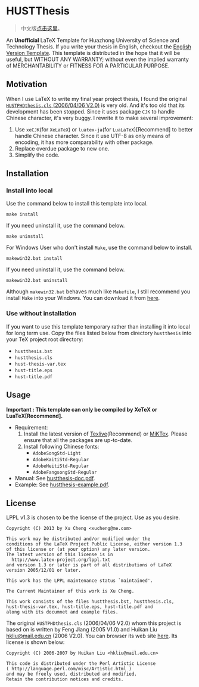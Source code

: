 HUSTThesis
==========

>   中文版[点击这里](https://github.com/michael911009/hustthesis/blob/hustthesis-oldversionarchive/README.zh-cn.md)。

An **Unofficial** LaTeX Template for Huazhong University of Science and Technology Thesis. If you write your thesis in English, checkout the [English Version Template](https://github.com/michael911009/hustthesis/tree/hustthesis-en-oldversionarchive). This template is distributed in the hope that it will be useful, but WITHOUT ANY WARRANTY; without even the implied warranty of MERCHANTABILITY or FITNESS FOR A PARTICULAR PURPOSE.

## Motivation

When I use LaTeX to write my final year project thesis, I found the original [`HUSTPHDthesis.cls` (2006/04/06 V2.0)](http://sourceforge.net/projects/hustthesis) is very old. And it's too old that its development has been stopped. Since it uses package `CJK` to handle Chinese character, it's very buggy. I rewrite it to make several improvement:

1. Use `xeCJK`(for `XeLaTeX`) or `luatex-ja`(for `LuaLaTeX`)[Recommend] to better handle Chinese character. Since it use UTF-8 as only means of encoding, it has more comparability with other package.
2. Replace overdue package to new one.
3. Simplify the code.

## Installation

### Install into local

Use the command below to install this template into local.
```
make install
```
If you need uninstall it, use the command below.
```
make uninstall
```

For Windows User who don't install `Make`, use the command below to install.
```
makewin32.bat install
```
If you need uninstall it, use the command below.
```
makewin32.bat uninstall
```
Although `makewin32.bat` behaves much like `Makefile`, I still recommend you install `Make` into your Windows. You can download it from [here](http://gnuwin32.sourceforge.net/packages/make.htm).

### Use without installation

If you want to use this template temporary rather than installing it into local for long term use. Copy the files listed below from directory `hustthesis` into your TeX project root directory:
* `hustthesis.bst`
* `hustthesis.cls`
* `hust-thesis-var.tex`
* `hust-title.eps`
* `hust-title.pdf`


## Usage

**Important : This template can only be compiled by XeTeX or LuaTeX[Recommend].**

* Requirement:
  1. Install the latest version of [Texlive](http://www.tug.org/texlive/)(Recommend) or [MiKTex](http://miktex.org/). Please ensure that all the packages are up-to-date.
  2. Install following Chinese fonts:
      * `AdobeSongStd-Light`
      * `AdobeKaitiStd-Regular`
      * `AdobeHeitiStd-Regular`
      * `AdobeFangsongStd-Regular`
* Manual: See [hustthesis-doc.pdf](https://github.com/michael911009/hustthesis/raw/hustthesis-oldversionarchive/doc/hustthesis-doc.pdf).
* Example: See [hustthesis-example.pdf](https://github.com/michael911009/hustthesis/raw/hustthesis-oldversionarchive/example/hustthesis-example.pdf).

## License

LPPL v1.3 is chosen to be the license of the project. Use as you desire.

```
Copyright (C) 2013 by Xu Cheng <xucheng@me.com>

This work may be distributed and/or modified under the
conditions of the LaTeX Project Public License, either version 1.3
of this license or (at your option) any later version.
The latest version of this license is in
  http://www.latex-project.org/lppl.txt
and version 1.3 or later is part of all distributions of LaTeX
version 2005/12/01 or later.

This work has the LPPL maintenance status `maintained'.
 
The Current Maintainer of this work is Xu Cheng.

This work consists of the files hustthesis.bst, hustthesis.cls, 
hust-thesis-var.tex, hust-title.eps, hust-title.pdf and 
along with its documnet and example files.
```

The original `HUSTPHDthesis.cls` (2006/04/06 V2.0) whom this project is based on is written by Feng Jiang (2005 V1.0) and Huikan Liu <hkliu@mail.edu.cn> (2006 V2.0). You can browser its web site [here](http://sourceforge.net/projects/hustthesis).  Its license is shown below:
```
Copyright (C) 2006-2007 by Huikan Liu <hkliu@mail.edu.cn>

This code is distributed under the Perl Artistic License 
( http://language.perl.com/misc/Artistic.html ) 
and may be freely used, distributed and modified.
Retain the contribution notices and credits.
```
